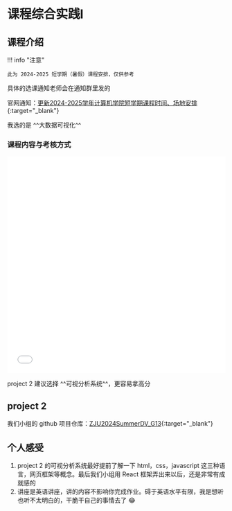 # 课程综合实践Ⅰ

## 课程介绍

!!! info "注意"

    此为 2024-2025 短学期（暑假）课程安排，仅供参考

具体的选课通知老师会在通知群里发的

官网通知：[更新2024-2025学年计算机学院短学期课程时间、场地安排](http://cspo.zju.edu.cn/2024/0528/c29529a2924264/page.htm){:target="_blank"}

我选的是 ^^大数据可视化^^

### 课程内容与考核方式

<embed src="../../../file/practical_teaching/practical_teaching_doc1.pdf" type="application/pdf" width="100%" height="500" />

project 2 建议选择 ^^可视分析系统^^，更容易拿高分

## project 2

我们小组的 github 项目仓库：[ZJU2024SummerDV_G13](https://github.com/WintermelonC/ZJU2024SummerDV_G13){:target="_blank"}

## 个人感受

1. project 2 的可视分析系统最好提前了解一下 html，css，javascript 这三种语言，网页框架等概念。最后我们小组用 React 框架弄出来以后，还是非常有成就感的
2. 讲座是英语讲座，讲的内容不影响你完成作业。碍于英语水平有限，我是想听也听不太明白的，干脆干自己的事情去了 😂